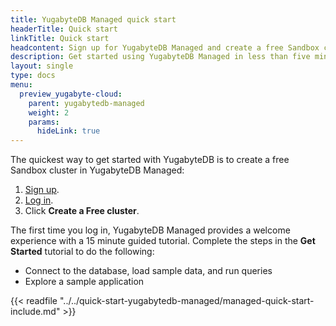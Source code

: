 ```yaml
---
title: YugabyteDB Managed quick start
headerTitle: Quick start
linkTitle: Quick start
headcontent: Sign up for YugabyteDB Managed and create a free Sandbox cluster
description: Get started using YugabyteDB Managed in less than five minutes.
layout: single
type: docs
menu:
  preview_yugabyte-cloud:
    parent: yugabytedb-managed
    weight: 2
    params:
      hideLink: true
---
```


The quickest way to get started with YugabyteDB is to create a free Sandbox cluster in YugabyteDB Managed:

1. [Sign up](http://cloud.yugabyte.com).
1. [Log in](https://cloud.yugabyte.com/login).
1. Click **Create a Free cluster**.

The first time you log in, YugabyteDB Managed provides a welcome experience with a 15 minute guided tutorial. Complete the steps in the **Get Started** tutorial to do the following:

- Connect to the database, load sample data, and run queries
- Explore a sample application

{{< readfile "../../quick-start-yugabytedb-managed/managed-quick-start-include.md" >}}
